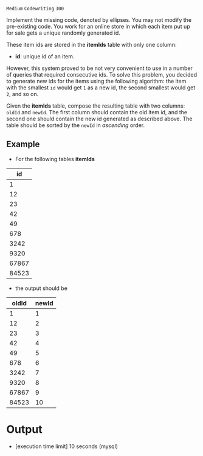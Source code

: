 `Medium`	`Codewriting` 	`300`

Implement the missing code, denoted by ellipses. You may not modify the pre-existing code.
You work for an online store in which each item put up for sale gets a unique randomly generated id.

These item ids are stored in the **itemIds** table with only one column:

- **id**: unique id of an item.

However, this system proved to be not very convenient to use in a number of queries that required consecutive ids. To solve this problem, you decided to generate new ids for the items using the following algorithm: the item with the smallest <code>id</code> would get <code>1</code> as a new id, the second smallest would get <code>2</code>, and so on.

Given the **itemIds** table, compose the resulting table with two columns: <code>oldId</code> and <code>newId</code>. The first column should contain the old item id, and the second one should contain the new id generated as described above. The table should be sorted by the <code>newId</code> in _ascending_ order.

## Example

- For the following tables **itemIds**

| id    |
| ----- |
| 1     |
| 12    |
| 23    |
| 42    |
| 49    |
| 678   |
| 3242  |
| 9320  |
| 67867 |
| 84523 |

- the output should be

| oldId | newId |
| ----- | ----- |
| 1     | 1     |
| 12    | 2     |
| 23    | 3     |
| 42    | 4     |
| 49    | 5     |
| 678   | 6     |
| 3242  | 7     |
| 9320  | 8     |
| 67867 | 9     |
| 84523 | 10    |

# Output
- [execution time limit] 10 seconds (mysql)

